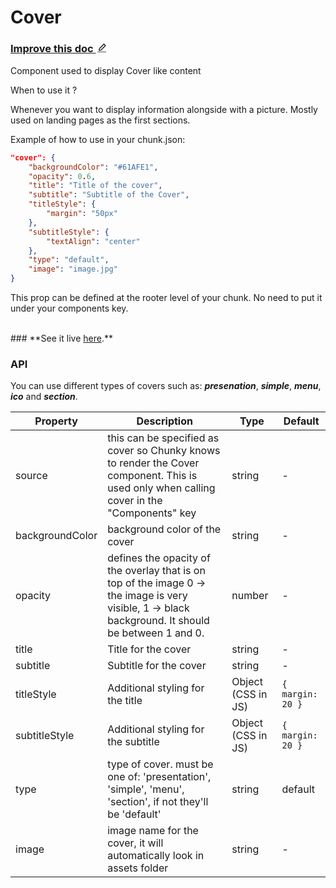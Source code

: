 # Cover

### <a href="https://github.com/fluidtrends/chunky-website/edit/master/assets/text/docs/components/cover.md" target="_blank" rel="noopener"> Improve this doc <svg viewBox="0 0 896 896" class="" data-icon="edit" width="1em" height="1em" fill="currentColor" aria-hidden="true"><path d="M257.7 752c2 0 4-.2 6-.5L431.9 722c2-.4 3.9-1.3 5.3-2.8l423.9-423.9a9.96 9.96 0 0 0 0-14.1L694.9 114.9c-1.9-1.9-4.4-2.9-7.1-2.9s-5.2 1-7.1 2.9L256.8 538.8c-1.5 1.5-2.4 3.3-2.8 5.3l-29.5 168.2a33.5 33.5 0 0 0 9.4 29.8c6.6 6.4 14.9 9.9 23.8 9.9zm67.4-174.4L687.8 215l73.3 73.3-362.7 362.6-88.9 15.7 15.6-89zM880 836H144c-17.7 0-32 14.3-32 32v36c0 4.4 3.6 8 8 8h784c4.4 0 8-3.6 8-8v-36c0-17.7-14.3-32-32-32z"></path></svg>

</a>
Component used to display Cover like content

When to use it ?

Whenever you want to display information alongside with a picture. Mostly used on landing pages as the first sections.

Example of how to use in your chunk.json:

```json
"cover": {
	"backgroundColor": "#61AFE1",
	"opacity": 0.6,
	"title": "Title of the cover",
	"subtitle": "Subtitle of the Cover",
	"titleStyle": {
		"margin": "50px"
	},
	"subtitleStyle": {
		"textAlign": "center"
	},
	"type": "default",
	"image": "image.jpg"
}
```

This prop can be defined at the rooter level of your chunk. No need to put it under your components key.

<br>
### **See it live <a href='/docs/example/cover' target='_blank' rel='noopener'>here</a>.**
<br>

### API

You can use different types of covers such as: **_presenation_**, **_simple_**, **_menu_**, **_ico_** and **_section_**.

| Property        | Description                                                                                                                                          | Type               | Default                |
| --------------- | ---------------------------------------------------------------------------------------------------------------------------------------------------- | ------------------ | ---------------------- |
| source          | this can be specified as cover so Chunky knows to render the Cover component. This is used only when calling cover in the "Components" key           | string             | -                      |
| backgroundColor | background color of the cover                                                                                                                        | string             | -                      |
| opacity         | defines the opacity of the overlay that is on top of the image 0 -> the image is very visible, 1 -> black background.  It should be between 1 and 0. | number             | -                      |
| title           | Title for the cover                                                                                                                                  | string             | -                      |
| subtitle        | Subtitle for the cover                                                                                                                               | string             | -                      |
| titleStyle      | Additional styling for the title                                                                                                                     | Object (CSS in JS) | ``` { margin: 20 } ``` |
| subtitleStyle   | Additional styling for the subtitle                                                                                                                  | Object (CSS in JS) | ``` { margin: 20 } ``` |
| type            | type of cover. must be one of: 'presentation', 'simple', 'menu', 'section', if not they'll be 'default'                                              | string             | default                |
| image           | image name for the cover, it will automatically look in assets folder                                                                                | string             | -                      |

